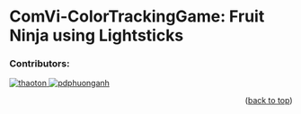 # ComVi-ColorTrackingGame: Fruit Ninja using Lightsticks

### Contributors:

<a href="https://github.com/thaoton1910">
  <img src="https://avatars.githubusercontent.com/u/187097297?v=4" alt="thaoton" />
</a>

<a href="https://github.com/PhuongAnh2212">
  <img src="https://avatars.githubusercontent.com/u/119726597?v=4" alt="pdphuonganh" />
</a>

<p align="right">(<a href="#readme-top">back to top</a>)</p>
